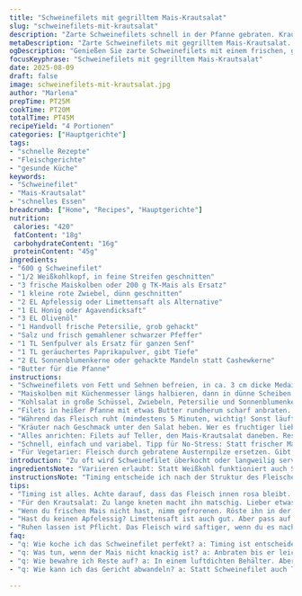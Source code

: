 ```yaml
---
title: "Schweinefilets mit gegrilltem Mais-Krautsalat"
slug: "schweinefilets-mit-krautsalat"
description: "Zarte Schweinefilets schnell in der Pfanne gebraten. Krautsalat mit geröstetem Mais, leicht süßlich, knackig frisch. Ein Spiel aus Texturen, Röstaromen und säuerlichen Akzenten - macht satt und wach. Perfekt für schnelle Woche, braucht wenig Schnickschnack, bringt trotzdem Farbe und Biss auf den Teller. Alternative Zutaten und Tipps für typische Fehler inklusive."
metaDescription: "Zarte Schweinefilets mit gegrilltem Mais-Krautsalat. Schnelles Rezept für frische Aromen und knackige Beilagen."
ogDescription: "Genießen Sie zarte Schweinefilets mit einem frischen, gegrillten Mais-Krautsalat. Perfekt für eine schnelle Woche."
focusKeyphrase: "Schweinefilets mit gegrilltem Mais-Krautsalat"
date: 2025-08-09
draft: false
image: schweinefilets-mit-krautsalat.jpg
author: "Marlena"
prepTime: PT25M
cookTime: PT20M
totalTime: PT45M
recipeYield: "4 Portionen"
categories: ["Hauptgerichte"]
tags:
- "schnelle Rezepte"
- "Fleischgerichte"
- "gesunde Küche"
keywords:
- "Schweinefilet"
- "Mais-Krautsalat"
- "schnelles Essen"
breadcrumb: ["Home", "Recipes", "Hauptgerichte"]
nutrition: 
 calories: "420"
 fatContent: "18g"
 carbohydrateContent: "16g"
 proteinContent: "45g"
ingredients:
- "600 g Schweinefilet"
- "1/2 Weißkohlkopf, in feine Streifen geschnitten"
- "3 frische Maiskolben oder 200 g TK-Mais als Ersatz"
- "1 kleine rote Zwiebel, dünn geschnitten"
- "2 EL Apfelessig oder Limettensaft als Alternative"
- "1 EL Honig oder Agavendicksaft"
- "3 EL Olivenöl"
- "1 Handvoll frische Petersilie, grob gehackt"
- "Salz und frisch gemahlener schwarzer Pfeffer"
- "1 TL Senfpulver als Ersatz für ganzen Senf"
- "1 TL geräuchertes Paprikapulver, gibt Tiefe"
- "2 EL Sonnenblumenkerne oder gehackte Mandeln statt Cashewkerne"
- "Butter für die Pfanne"
instructions:
- "Schweinefilets von Fett und Sehnen befreien, in ca. 3 cm dicke Medaillons schneiden. Mit Salz, Pfeffer, Paprikapulver und Senfpulver großzügig würzen, das bringt mehr Tiefe als purer Salzgeschmack."
- "Maiskolben mit Küchenmesser längs halbieren, dann in dünne Scheiben schneiden. Wenn gefrorener Mais genutzt, schnell in Scrollpfanne ohne Fett anrösten, bis die Körner sichtbar Farbe annehmen - das knackt und duftet, Zeichen für Karamellisierung."
- "Kohlsalat in große Schüssel, Zwiebeln, Petersilie und Sonnenblumenkerne zugeben. Apfelessig, Olivenöl, Honig vermischen, über den Salat geben und gut durchkneten. Kohl wird weicher, verliert Biss, aber bleibt knackig, wenn man es nicht zu lange macht."
- "Filets in heißer Pfanne mit etwas Butter rundherum scharf anbraten. Hitze runterdrehen, damit sie von innen rosa bleiben, sonst wird’s zäh. Pro Seite ca. 5-7 Minuten, je nach Dicke - Fingerprobe hilft: Fleisch sollte sich federnd anfühlen, nicht hart."
- "Während das Fleisch ruht (mindestens 5 Minuten, wichtig! Sonst läuft der Saft raus), kommt der Mais zur Pfanne. Kurz anrösten, bis er knackig und leicht gebräunt ist. Nicht verbrennen lassen, sonst bitter."
- "Kräuter nach Geschmack unter den Salat heben. Wer es fruchtiger liebt, kann noch kleine Apfelwürfel untermischen."
- "Alles anrichten: Filets auf Teller, den Mais-Krautsalat daneben. Restbutter aus der Pfanne über das Fleisch träufeln für zusätzlichen Geschmack."
- "Schnell, einfach und variabel. Tipp für No-Stress: Statt frischer Maiskolben ruhig TK-Mais auftauen und anrösten, spart Zeit. Zu viel Essig im Salat mit etwas mehr Honig ausgleichen."
- "Für Vegetarier: Fleisch durch gebratene Austernpilze ersetzen. Gibt ähnlichen Umami-Kick, besonders in Kombination mit Paprika und gerösteten Kernen."
introduction: "Zu oft wird Schweinefilet überkocht oder langweilig serviert. Wer das Gegenteil will, sollte auf Röstaromen und knackige Beilagen setzen. Der Mais, frisch oder tiefgekühlt, bringt eine süße Note, der Krautsalat sorgt für Säure und Biss. Ich habe lange probiert, bis ich das Timing zwischen Innenrosa-Fleisch und perfekt gegrilltem Mais raus hatte – immer ein Balanceakt. Zwischen zu trockenen Filets und einem Salat, der entweder zu lahm ist oder zu sauer. Karamellisiert der Mais, steigt der Duft, der Pfannenboden darf ruhig eine Spur dunkler werden, so schmeckt’s intensiver. Tricks wie Ruhen lassen, Senfpulver statt nur Salz, machen den Unterschied. Das Ganze ohne unnötigen Aufwand. Wenn man nicht aufpasst, werden die Filets ledrig oder der Kohl schlapp – darauf achten und immer am Geruch orientieren. Ich schwöre darauf, ein bisschen Butter in der Pfanne beim Braten zu verwenden, für Geschmack und Farbe. Geht schnell, schmeckt erdig und frisch."
ingredientsNote: "Variieren erlaubt: Statt Weißkohl funktioniert auch Spitzkohl für mildere Note, oder Rotkohl für mehr Farbe. Getrockneter statt frischer Mais ist okay, aber nie einfach roh nehmen, Röstaromen sind das A und O. Wer keinen Apfelessig hat, kann Limette oder Weißweinessig nehmen; letzterer nehmt's aber sparsamer, sonst wird's zu scharf. Honig wiederum kann durch Ahornsirup oder Agavendicksaft ersetzt werden. Sonnenblumenkerne sind gut, wenn keine Nüsse gewünscht sind, sonst Mandeln oder Cashewkerne. Die Zwiebel muss nicht rot sein, normale gelbe Zwiebeln tun’s, allerdings bringen rote mehr Sweetness. Für das Fleisch lieber Bio, frisch, nicht aus der Packung mit viel Flüssigkeit. Die Temperatur beim Anbraten ist kritisch; pfanne muss heiß, aber nicht rauchend – sonst verbrennt Butter und Fleisch wird trocken."
instructionsNote: "Timing entscheide ich nach der Struktur des Fleisches: innen noch leicht glasig, außen goldbraun. Ich drücke mit dem Finger auf die Medaillons - federnd, nicht hart, das ist mein Richtwert. Den Mais teste ich visuell, die Körner sollten glasig werden und goldene Stellen zeigen. Beim Salat ist Fingerspitzengefühl gefragt, zu langes Kneten lässt den Kohl matschig, zu kurz verliert Biss. Bei der Marinade schaffe ich mit Essig und Honig ein Gleichgewicht zwischen Säure und Süße. Ruhezeit fürs Fleisch ist kein Zufall sondern Pflicht, sonst geht das Nass verloren. In der Pfanne nutze ich die Butterreste für Sauce. Notfalls mit etwas Wasser und Essig ablöschen, am Herd kurz eindicken. Durch meine Erfahrung habe ich gelernt, Zutaten nicht aufzuwiegen, sondern an Haptik und Geruch zu erkennen - das macht routinierte Küchenarbeit einfacher und flexibler. Fehler vermeide ich, indem ich die Pfanne nicht überfülle und genug Abstand zwischen den Stücken lasse, sonst zieht das Fleisch eher Maloch aus, statt zu braten."
tips:
- "Timing ist alles. Achte darauf, dass das Fleisch innen rosa bleibt. Fingerprobe hier sehr wichtig. Der Mais muss knackig sein; kleine Röststellen zeigen, dass es passt."
- "Für den Krautsalat: Zu lange kneten macht ihn matschig. Lieber etwas weniger und schnell durchmischen. Frische Kräuter bringen mehr Aroma. Petersilie reicht, aber es geht auch mit Schnittlauch."
- "Wenn du frischen Mais nicht hast, nimm gefrorenen. Röste ihn in der Pfanne an für Röstaromen. Achte, dass die Hitze hoch genug ist – für Karamellisierung."
- "Hast du keinen Apfelessig? Limettensaft ist auch gut. Aber pass auf, dass es nicht zu sauer wird. Honig oder Agavendicksaft als süßende Alternative ausprobieren."
- "Ruhen lassen ist Pflicht. Das Fleisch wird saftiger, wenn du es nach dem Braten ruhen lässt. Ein paar Minuten können spielend entscheiden, ob es trocken wird."
faq:
- "q: Wie koche ich das Schweinefilet perfekt? a: Timing ist entscheidend. Braun anbraten, dann Hitze reduzieren. Drücke leicht auf das Filet, es sollte sich federnd anfühlen."
- "q: Was tun, wenn der Mais nicht knackig ist? a: Anbraten bis er leicht bräunt, aber vorsichtig. Wenn er weich ist, hast du es zu lange gemacht. Hohe Temperatur wichtig für die Röstung."
- "q: Wie bewahre ich Reste auf? a: In einem luftdichten Behälter. Aber nicht zu lang im Kühlschrank lassen. Ein paar Tage sind in Ordnung, aber dies beeinflusst die Textur."
- "q: Wie kann ich das Gericht abwandeln? a: Statt Schweinefilet auch Tofu oder Austernpilze verwenden. Gibt verschiedene Geschmäcker und Texturen. Variationen machen es spannend."

---
```


